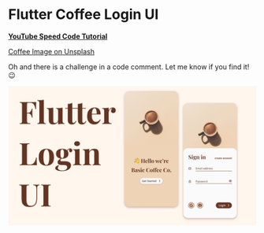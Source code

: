 # Flutter Coffee Login UI

**[YouTube Speed Code Tutorial](https://youtu.be/aL4woh6h98s)**

[Coffee Image on Unsplash](https://unsplash.com/photos/XtUd5SiX464)

Oh and there is a challenge in a code comment. Let me know if you find it! 😉

![Main Image](https://github.com/jaydanurwin/flutter_coffee_login_ui/blob/main/main.jpg?raw=true)
